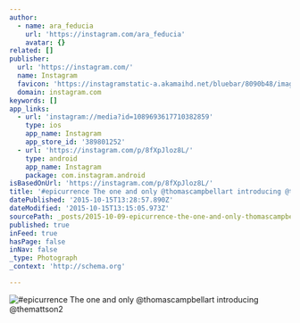 ```yaml
---
author:
  - name: ara_feducia
    url: 'https://instagram.com/ara_feducia'
    avatar: {}
related: []
publisher:
  url: 'https://instagram.com/'
  name: Instagram
  favicon: 'https://instagramstatic-a.akamaihd.net/bluebar/8090b48/images/ico/favicon.ico'
  domain: instagram.com
keywords: []
app_links:
  - url: 'instagram://media?id=1089693617710382859'
    type: ios
    app_name: Instagram
    app_store_id: '389801252'
  - url: 'https://instagram.com/p/8fXpJloz8L/'
    type: android
    app_name: Instagram
    package: com.instagram.android
isBasedOnUrl: 'https://instagram.com/p/8fXpJloz8L/'
title: '#epicurrence The one and only @thomascampbellart introducing @themattson2'
datePublished: '2015-10-15T13:28:57.890Z'
dateModified: '2015-10-15T13:15:05.973Z'
sourcePath: _posts/2015-10-09-epicurrence-the-one-and-only-thomascampbellart-introducing.md
published: true
inFeed: true
hasPage: false
inNav: false
_type: Photograph
_context: 'http://schema.org'

---
```

![&num;epicurrence The one and only &commat;thomascampbellart introducing &commat;themattson2](https://scontent.cdninstagram.com/hphotos-xaf1/t51.2885-15/s640x640/sh0.08/e35/12070651_851123498334254_909646718_n.jpg)